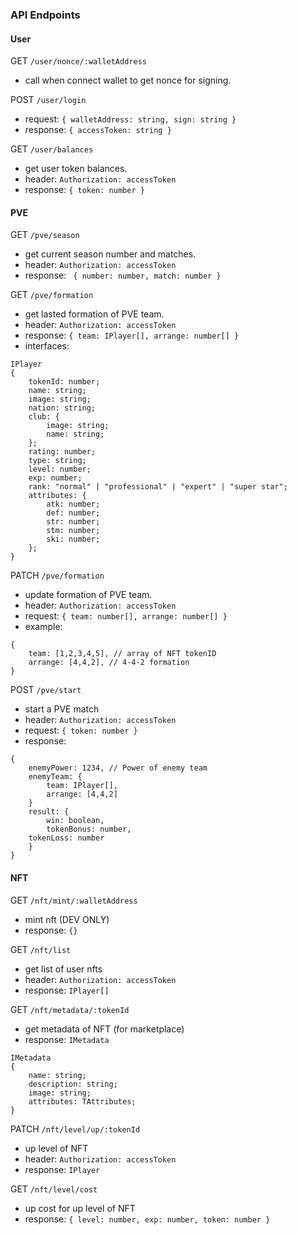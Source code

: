 ### API Endpoints

#### User
GET `/user/nonce/:walletAddress`

- call when connect wallet to get nonce for signing.

POST `/user/login`
- request: `{ walletAddress: string, sign: string }`
- response: `{ accessToken: string }`

GET `/user/balances`
- get user token balances.
- header: `Authorization: accessToken`
- response: `{ token: number }`

#### PVE

GET `/pve/season`
- get current season number and matches.
- header: `Authorization: accessToken`
- response: ` { number: number, match: number }`

GET `/pve/formation`
- get lasted formation of PVE team.
- header: `Authorization: accessToken`
- response: `{ team: IPlayer[], arrange: number[] }`
- interfaces: 
```
IPlayer
{
    tokenId: number;
    name: string;
    image: string;
    nation: string;
    club: {
        image: string;
        name: string;
    };
    rating: number;
    type: string;
    level: number;
    exp: number;
    rank: "normal" | "professional" | "expert" | "super star";
    attributes: {
        atk: number;
        def: number;
        str: number;
        stm: number;
        ski: number;
    };
}
```

PATCH `/pve/formation`
- update formation of PVE team.
- header: `Authorization: accessToken`
- request: `{ team: number[], arrange: number[] }`
- example: 
```
{
    team: [1,2,3,4,5], // array of NFT tokenID
    arrange: [4,4,2], // 4-4-2 formation
}
```

POST `/pve/start`
- start a PVE match
- header: `Authorization: accessToken`
- request: `{ token: number }`
- response:
```
{
    enemyPower: 1234, // Power of enemy team
    enemyTeam: {
    	team: IPlayer[],
    	arrange: [4,4,2]
    }
    result: {
    	win: boolean,
        tokenBonus: number,
 	tokenLoss: number
    }
}
```

#### NFT

GET `/nft/mint/:walletAddress`
- mint nft (DEV ONLY)
- response: `{}`

GET `/nft/list`
- get list of user nfts
- header: `Authorization: accessToken`
- response: `IPlayer[]`

GET `/nft/metadata/:tokenId`
- get metadata of NFT (for marketplace)
- response: `IMetadata`
```
IMetadata
{
    name: string;
    description: string;
    image: string;
    attributes: TAttributes;
}
```

PATCH `/nft/level/up/:tokenId`
- up level of NFT
- header: `Authorization: accessToken`
- response: `IPlayer`

GET `/nft/level/cost`
- up cost for up level of NFT
- response: `{ level: number, exp: number, token: number }`
